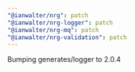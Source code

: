 ```yaml
---
"@ianwalter/nrg": patch
"@ianwalter/nrg-logger": patch
"@ianwalter/nrg-mq": patch
"@ianwalter/nrg-validation": patch
---
```


Bumping generates/logger to 2.0.4
